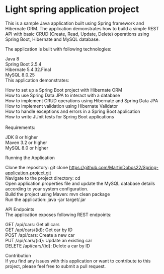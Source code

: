 # Light spring application project
This is a sample Java application built using Spring framework and Hibernate ORM. The application demonstrates how to build a simple REST API with basic CRUD (Create, Read, Update, Delete) operations using Spring Boot, Hibernate and MySQL database.

The application is built with following technologies:<br />

Java 8 <br />
Spring Boot 2.5.4<br />
Hibernate 5.4.32.Final<br />
MySQL 8.0.25<br />
This application demonstrates:

How to set up a Spring Boot project with Hibernate ORM<br />
How to use Spring Data JPA to interact with a database<br />
How to implement CRUD operations using Hibernate and Spring Data JPA<br />
How to implement validation using Hibernate Validator<br />
How to handle exceptions and errors in a Spring Boot application<br />
How to write JUnit tests for Spring Boot applications<br />
<br />
Requirements:<br />

JDK 8 or higher<br />
Maven 3.2 or higher<br />
MySQL 8.0 or higher<br />

Running the Application<br />

Clone the repository: git clone https://github.com/MartinDobos22/Spring-application-project.git<br />
Navigate to the project directory: cd <repository-name><br />
Open application.properties file and update the MySQL database details according to your system configuration.<br />
Build the project using Maven: mvn clean package<br />
Run the application: java -jar target/<jar-file-name>.jar<br />
  
API Endpoints<br />
The application exposes following REST endpoints:<br />

GET /api/cars: Get all cars<br />
GET /api/cars/{id}: Get car by ID<br />
POST /api/cars: Create a new car<br />
PUT /api/cars/{id}: Update an existing car<br />
DELETE /api/cars/{id}: Delete a car by ID<br />

Contribution<br />
If you find any issues with this application or want to contribute to this project, please feel free to submit a pull request.




